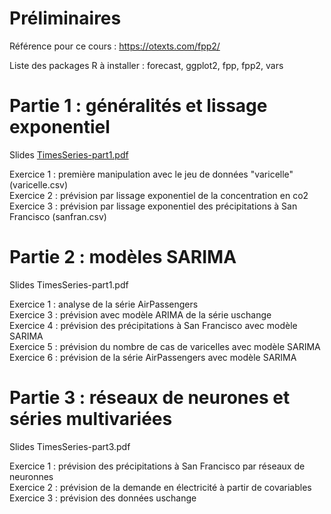 # Préliminaires

Référence pour ce cours : https://otexts.com/fpp2/

Liste des packages R à installer : forecast, ggplot2, fpp, fpp2, vars

# Partie 1 : généralités et lissage exponentiel

Slides [TimesSeries-part1.pdf](TimesSeries-part1.pdf)

Exercice 1 : première manipulation avec le jeu de données "varicelle" (varicelle.csv)\
Exercice 2 : prévision par lissage exponentiel de la concentration en co2\
Exercice 3 : prévision par lissage exponentiel des précipitations à San Francisco (sanfran.csv)

# Partie 2 : modèles SARIMA

Slides TimesSeries-part1.pdf

Exercice 1 : analyse de la série AirPassengers\
Exercice 3 : prévision avec modèle ARIMA de la série uschange\
Exercice 4 : prévision des précipitations à San Francisco avec modèle SARIMA\
Exercice 5 : prévision du nombre de cas de varicelles avec modèle SARIMA\
Exercice 6 : prévision de la série AirPassengers avec modèle SARIMA

# Partie 3 : réseaux de neurones et séries multivariées

Slides TimesSeries-part3.pdf

Exercice 1 : prévision des précipitations à San Francisco par réseaux de neuronnes\
Exercice 2 : prévision de la demande en électricité à partir de covariables\
Exercice 3 : prévision des données uschange




